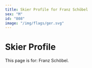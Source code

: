 ```yaml
---
title: Skier Profile for Franz Schöbel
sex: "M"
id: "808"
image: "/img/flags/ger.svg" 
---
```


# Skier Profile

This page is for: Franz Schöbel.
    